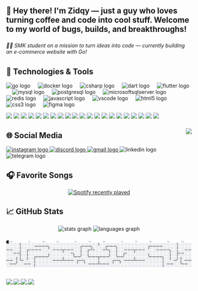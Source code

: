 <h2 align="left">👾 Hey there! I'm Zidqy — just a guy who loves turning coffee and code into cool stuff. Welcome to my world of bugs, builds, and breakthroughs!</h2>

###

<h6 align="left">👨‍🎓 SMK student on a mission to turn ideas into code — currently building an e-commerce website with Go!</h6>

###

## 🔧 Technologies & Tools

<div align="left">
  <img src="https://cdn.jsdelivr.net/gh/devicons/devicon/icons/go/go-original.svg" height="40" alt="go logo"  />
  <img width="12" />
  <img src="https://cdn.jsdelivr.net/gh/devicons/devicon/icons/docker/docker-original.svg" height="40" alt="docker logo"  />
  <img width="12" />
  <img src="https://cdn.jsdelivr.net/gh/devicons/devicon/icons/csharp/csharp-original.svg" height="40" alt="csharp logo"  />
  <img width="12" />
  <img src="https://cdn.jsdelivr.net/gh/devicons/devicon/icons/dart/dart-original.svg" height="40" alt="dart logo"  />
  <img width="12" />
  <img src="https://cdn.jsdelivr.net/gh/devicons/devicon/icons/flutter/flutter-original.svg" height="40" alt="flutter logo"  />
  <img width="12" />
  <img src="https://cdn.jsdelivr.net/gh/devicons/devicon/icons/mysql/mysql-original.svg" height="40" alt="mysql logo"  />
  <img width="12" />
  <img src="https://cdn.jsdelivr.net/gh/devicons/devicon/icons/postgresql/postgresql-original.svg" height="40" alt="postgresql logo"  />
  <img width="12" />
  <img src="https://cdn.jsdelivr.net/gh/devicons/devicon/icons/microsoftsqlserver/microsoftsqlserver-plain.svg" height="40" alt="microsoftsqlserver logo"  />
  <img width="12" />
  <img src="https://cdn.jsdelivr.net/gh/devicons/devicon/icons/redis/redis-original.svg" height="40" alt="redis logo"  />
  <img width="12" />
  <img src="https://cdn.jsdelivr.net/gh/devicons/devicon/icons/javascript/javascript-original.svg" height="40" alt="javascript logo"  />
  <img width="12" />
  <img src="https://cdn.jsdelivr.net/gh/devicons/devicon/icons/vscode/vscode-original.svg" height="40" alt="vscode logo"  />
  <img width="12" />
  <img src="https://cdn.jsdelivr.net/gh/devicons/devicon/icons/html5/html5-original.svg" height="40" alt="html5 logo"  />
  <img width="12" />
  <img src="https://cdn.jsdelivr.net/gh/devicons/devicon/icons/css3/css3-original.svg" height="40" alt="css3 logo"  />
  <img width="12" />
  <img src="https://cdn.jsdelivr.net/gh/devicons/devicon/icons/figma/figma-original.svg" height="40" alt="figma logo"  />
</div>

![](https://img.shields.io/badge/Code-Golang-informational?style=flat&logo=go&logoColor=white&color=2bbc8a)
![](https://img.shields.io/badge/Framework-Fiber-informational?style=flat&logo=go&logoColor=white&color=2bbc8a)
![](https://img.shields.io/badge/Framework-Gin_Gonic-informational?style=flat&logo=go&logoColor=white&color=2bbc8a)
![](https://img.shields.io/badge/API-Swagger-informational?style=flat&logo=swagger&logoColor=white&color=2bbc8a)
![](https://img.shields.io/badge/Container-Docker-informational?style=flat&logo=docker&logoColor=white&color=2bbc8a)
![](https://img.shields.io/badge/Code-C%23-informational?style=flat&logo=c-sharp&logoColor=white&color=2bbc8a)
![](https://img.shields.io/badge/Code-Dart-informational?style=flat&logo=dart&logoColor=white&color=2bbc8a)
![](https://img.shields.io/badge/Framework-Flutter-informational?style=flat&logo=flutter&logoColor=white&color=2bbc8a)
![](https://img.shields.io/badge/Database-MySQL-informational?style=flat&logo=mysql&logoColor=white&color=2bbc8a)
![](https://img.shields.io/badge/Database-PostgreSQL-informational?style=flat&logo=postgresql&logoColor=white&color=2bbc8a)
![](https://img.shields.io/badge/Database-SQL_Server-informational?style=flat&logo=microsoft-sql-server&logoColor=white&color=2bbc8a)
![](https://img.shields.io/badge/Database-Redis-informational?style=flat&logo=redis&logoColor=white&color=2bbc8a)
![](https://img.shields.io/badge/Code-JavaScript-informational?style=flat&logo=javascript&logoColor=white&color=2bbc8a)
![](https://img.shields.io/badge/Editor-VS_Code-informational?style=flat&logo=visual-studio-code&logoColor=white&color=2bbc8a)
![](https://img.shields.io/badge/Web-HTML5-informational?style=flat&logo=html5&logoColor=white&color=2bbc8a)
![](https://img.shields.io/badge/Web-CSS3-informational?style=flat&logo=css3&logoColor=white&color=2bbc8a)
![](https://img.shields.io/badge/Design-Figma-informational?style=flat&logo=figma&logoColor=white&color=2bbc8a)
![](https://img.shields.io/badge/Editor-GoLand-informational?style=flat&logo=goland&logoColor=white&color=2bbc8a)
![](https://img.shields.io/badge/Tool-Postman-informational?style=flat&logo=postman&logoColor=white&color=2bbc8a)
![](https://img.shields.io/badge/UI-DataGrid-informational?style=flat&logo=datagrip&logoColor=white&color=2bbc8a)
![](https://img.shields.io/badge/Editor-IntelliJ_IDEA_Ultimate-informational?style=flat&logo=intellij-idea&logoColor=white&color=2bbc8a)

###

<img align="right" height="150" src="https://media3.giphy.com/media/v1.Y2lkPTc5MGI3NjExY2sxbHRobjA1cTg5MW5yOXF0ejV6eXVkODVldno5bmhheWJvMXZsaiZlcD12MV9pbnRlcm5hbF9naWZfYnlfaWQmY3Q9Zw/ZVik7pBtu9dNS/giphy.gif"  />

###

## 🌐 Social Media

<div align="left">
  <a href="https://www.instagram.com/zidqy.notnaughty_/" target="_blank">
    <img src="https://img.shields.io/static/v1?message=Instagram&logo=instagram&label=&color=E4405F&logoColor=white&labelColor=&style=for-the-badge" height="35" alt="instagram logo"  />
  </a>
  <a href="https://discordapp.com/users/1365365561600512051" target="_blank">
    <img src="https://img.shields.io/static/v1?message=Discord&logo=discord&label=&color=7289DA&logoColor=white&labelColor=&style=for-the-badge" height="35" alt="discord logo"  />
  </a>
  <a href="adityamaullana234@gmail.com" target="_blank">
    <img src="https://img.shields.io/static/v1?message=Gmail&logo=gmail&label=&color=D14836&logoColor=white&labelColor=&style=for-the-badge" height="35" alt="gmail logo"  />
  </a>
  <img src="https://img.shields.io/static/v1?message=LinkedIn&logo=linkedin&label=&color=0077B5&logoColor=white&labelColor=&style=for-the-badge" height="35" alt="linkedin logo"  />
  <img src="https://img.shields.io/static/v1?message=Telegram&logo=telegram&label=&color=2CA5E0&logoColor=white&labelColor=&style=for-the-badge" height="35" alt="telegram logo"  />
</div>

###

## 🎧 Favorite Songs

<div align="center">
  <a href="https://open.spotify.com/user/3137f75fv5z6cejf7rcb7y44ooaa">
    <img src="https://spotify-recently-played-readme.vercel.app/api?user=3137f75fv5z6cejf7rcb7y44ooaa&count=5" alt="Spotify recently played"  />
  </a>
</div>

###

## 📈 GitHub Stats

<div align="center">
  <img src="https://github-readme-stats.vercel.app/api?username=adityamaulanazidqy&hide_title=false&hide_rank=false&show_icons=true&include_all_commits=true&count_private=true&disable_animations=false&theme=dracula&locale=en&hide_border=false&order=1" height="150" alt="stats graph"  />
  <img src="https://github-readme-stats.vercel.app/api/top-langs?username=adityamaulanazidqy&locale=en&hide_title=false&layout=compact&card_width=320&langs_count=5&theme=dracula&hide_border=false&order=2" height="150" alt="languages graph"  />
</div>

###

<picture>
  <source media="(prefers-color-scheme: dark)" srcset="https://raw.githubusercontent.com/adityamaulanazidqy/adityamaulanazidqy/output/pacman-contribution-graph-dark.svg">
  <source media="(prefers-color-scheme: light)" srcset="https://raw.githubusercontent.com/adityamaulanazidqy/adityamaulanazidqy/output/pacman-contribution-graph.svg">
  <img alt="pacman contribution graph" src="https://raw.githubusercontent.com/adityamaulanazidqy/adityamaulanazidqy/output/pacman-contribution-graph.svg">
</picture>

###
<a href="https://github.com/adityamaulanazidqy/go-libraryschool-api">
  <img align="center" src="https://github-readme-stats.vercel.app/api/pin/?username=adityamaulanazidqy&repo=go-libraryschool-api&title_color=ffffff&text_color=c9cacc&icon_color=2bbc8a&bg_color=1d1f21" />
</a>   

<a href="https://github.com/adityamaulanazidqy/go-ourproject-api">
  <img align="center" src="https://github-readme-stats.vercel.app/api/pin/?username=adityamaulanazidqy&repo=go-ourproject-api&title_color=ffffff&text_color=c9cacc&icon_color=2bbc8a&bg_color=1d1f21" />
</a>    

<a href="https://github.com/adityamaulanazidqy/libraryschool-app">
  <img align="center" src="https://github-readme-stats.vercel.app/api/pin/?username=adityamaulanazidqy&repo=libraryschool-app&title_color=ffffff&text_color=c9cacc&icon_color=2bbc8a&bg_color=1d1f21" />
</a>

<a href="https://github.com/adityamaulanazidqy/go-pharmacy-api">
  <img align="center" src="https://github-readme-stats.vercel.app/api/pin/?username=adityamaulanazidqy&repo=go-pharmacy-api&title_color=ffffff&text_color=c9cacc&icon_color=2bbc8a&bg_color=1d1f21" />
</a>